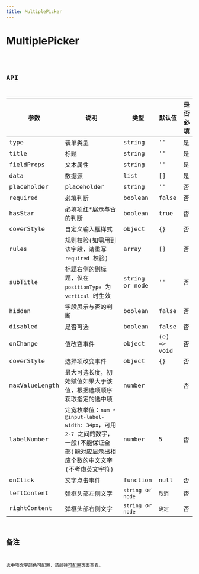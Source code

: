 ```yaml
---
title: MultiplePicker
---
```


# MultiplePicker

<code src="./demo/index.tsx" />

## API

| 参数           | 说明                                                                                                                                  | 类型               | 默认值      | 是否必填 |
| -------------- | ------------------------------------------------------------------------------------------------------------------------------------- | ------------------ | ----------- | -------- |
| type           | 表单类型                                                                                                                              | string             | ''          | 是       |
| title          | 标题                                                                                                                                  | string             | ''          | 是       |
| fieldProps     | 文本属性                                                                                                                              | string             | ''          | 是       |
| data           | 数据源                                                                                                                                | list               | []          | 是       |
| placeholder    | placeholder                                                                                                                           | string             | ''          | 否       |
| required       | 必填判断                                                                                                                              | boolean            | false       | 否       |
| hasStar        | 必填项红\*展示与否的判断                                                                                                              | boolean            | true        | 否       |
| coverStyle     | 自定义输入框样式                                                                                                                      | object             | {}          | 否       |
| rules          | 规则校验(如需用到该字段，请重写 `required` 校验)                                                                                      | array              | []          | 否       |
| subTitle       | 标题右侧的副标题，仅在 `positionType` 为 `vertical` 时生效                                                                            | string or node     | ''          | 否       |
| hidden         | 字段展示与否的判断                                                                                                                    | boolean            | false       | 否       |
| disabled       | 是否可选                                                                                                                              | boolean            | false       | 否       |
| onChange       | 值改变事件                                                                                                                            | object             | (e) => void | 否       |
| coverStyle     | 选择项改变事件                                                                                                                        | object             | {}          | 否       |
| maxValueLength | 最大可选长度，初始赋值如果大于该值，根据选项顺序获取指定的选中项                                                                      | number             |             | 否       |
| labelNumber    | 定宽枚举值：`num * @input-label-width: 34px`，可用 `2-7` 之间的数字，一般(不能保证全部)能对应显示出相应个数的中文文字(不考虑英文字符) | number             | 5           | 否       |
| onClick        | 文字点击事件                                                                                                                          | function           | null        | 否       |
| leftContent    | 弹框头部左侧文字                                                                                                                      | `string` or `node` | `取消`      | 否       |
| rightContent   | 弹框头部右侧文字                                                                                                                      | `string` or `node` | `确定`      | 否       |

## 备注

选中项文字颜色可配置，请前往[可配置](https://dform.alitajs.com/setting)页面查看。




